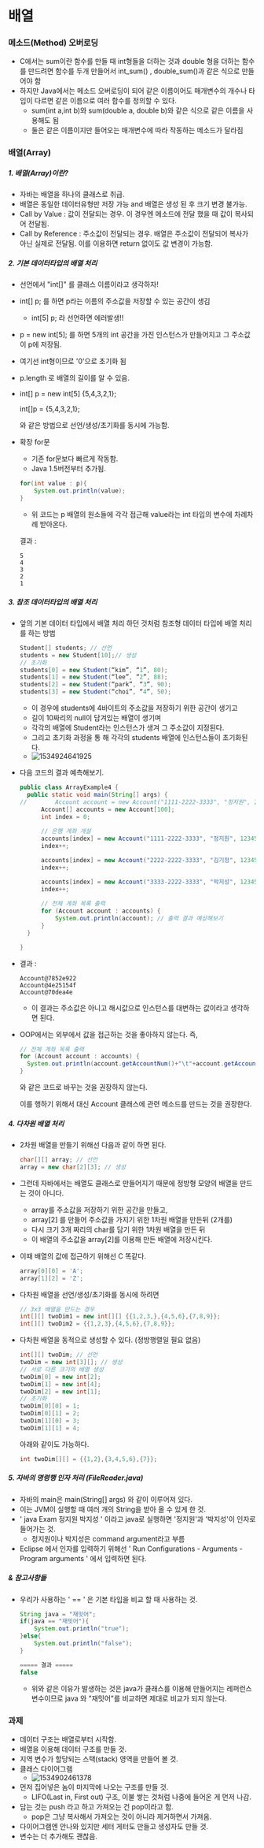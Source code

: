 # 배열

### 메소드(Method) 오버로딩

- C에서는 sum이란 함수를 만들 때 int형들을 더하는 것과 double 형을 더하는 함수를 만드려면 함수를 두개 만들어서 int_sum() , double_sum()과 같은 식으로 만들어야 함
- 하지만 Java에서는 메소드 오버로딩이 되어 같은 이름이어도 매개변수의 개수나 타입이 다르면 같은 이름으로 여러 함수를 정의할 수 있다.
  - sum(int a,int b)와 sum(double a, double b)와 같은 식으로 같은 이름을 사용해도 됨
  - 둘은 같은 이름이지만 들어오는 매개변수에 따라 작동하는 메소드가 달라짐



### 배열(Array)

##### 1. 배열(Array)이란?

- 자바는 배열을 하나의 클래스로 취급.
- 배열은 동일한 데이터유형만 저장 가능 and 배열은 생성 된 후 크기 변경 불가능.
- Call by Value : 값이 전달되는 경우. 이 경우엔 메소드에 전달 했을 때 값이 복사되어 전달됨.
- Call by Reference : 주소값이 전달되는 경우. 배열은 주소값이 전달되어 복사가 아닌 실제로 전달됨. 이를 이용하면 return 없이도 값 변경이 가능함.

##### 2. 기본 데이터타입의 배열 처리

- 선언에서 "int[]" 를 클래스 이름이라고 생각하자!

- int[] p; 를 하면 p라는 이름의 주소값을 저장할 수 있는 공간이 생김

  - int[5] p; 라 선언하면 에러발생!!

- p = new int[5]; 를 하면 5개의 int 공간을 가진 인스턴스가 만들어지고 그 주소값이 p에 저장됨. 

- 여기선 int형이므로 '0'으로 초기화 됨

- p.length 로 배열의 길이를 알 수 있음.

- int[] p = new int[5] {5,4,3,2,1}; 

  int[]p = {5,4,3,2,1};

  와 같은 방법으로 선언/생성/초기화를 동시에 가능함.

- 확장 for문

  - 기존 for문보다 빠르게 작동함.
  - Java 1.5버전부터 추가됨.

  ```Java
  for(int value : p){
      System.out.println(value);
  }
  ```

  - 위 코드는 p 배열의 원소들에 각각 접근해 value라는 int 타입의 변수에 차례차례 받아온다.

  결과 :

  ```
  5
  4
  3
  2
  1
  ```



##### 3. 참조 데이터타입의 배열 처리

- 앞의 기본 데이터 타입에서 배열 처리 하던 것처럼 참조형 데이터 타입에 배열 처리를 하는 방법

  ```Java
  Student[] students; // 선언
  students = new Student[10];// 생성
  // 초기화
  students[0] = new Student(“kim”, “1”, 80);
  students[1] = new Student(“lee”, “2”, 88);
  students[2] = new Student(“park”, “3”, 90);
  students[3] = new Student(“choi”, “4”, 50);
  ```

  - 이 경우에 students에 4바이트의 주소값을 저장하기 위한 공간이 생기고
  - 길이 10짜리의 null이 담겨있는 배열이 생기며
  - 각각의 배열에 Student라는 인스턴스가 생겨 그 주소값이 지정된다.
  - 그리고 초기화 과정을 통 해 각각의 students 배열에 인스턴스들이 초기화된다.
  - ![1534924641925](C:\Users\KOSTA\AppData\Local\Temp\1534924641925.png)

- 다음 코드의 결과 예측해보기.

  ```Java
  public class ArrayExample4 {
  	public static void main(String[] args) {
  //		Account account = new Account("1111-2222-3333", "정지원", 123456, 100000);
  		Account[] accounts = new Account[100];
  		int index = 0;
  		
  		// 은행 계좌 개설
  		accounts[index] = new Account("1111-2222-3333", "정지원", 123456, 100000);
  		index++;
  
  		accounts[index] = new Account("2222-2222-3333", "김기정", 123456, 200000);
  		index++;
  
  		accounts[index] = new Account("3333-2222-3333", "박지성", 123456, 200000);
  		index++;
  		
  		// 전체 계좌 목록 출력
  		for (Account account : accounts) {
  			System.out.println(account); // 출력 결과 예상해보기
  		}
  	}
  
  }
  ```

- 결과 :

  ```
  Account@7852e922
  Account@4e25154f
  Account@70dea4e
  ```

  - 이 결과는 주소값은 아니고 해시값으로 인스턴스를 대변하는 값이라고 생각하면 된다.

- OOP에서는 외부에서 값을 접근하는 것을 좋아하지 않는다. 즉,

  ```JAVA
  // 전체 계좌 목록 출력
  for (Account account : accounts) {
  	System.out.println(account.getAccountNum()+"\t"+account.getAccountOwner());
  }
  ```

  와 같은 코드로 바꾸는 것을 권장하지 않는다.

  이를 행하기 위해서 대신 Account 클래스에 관련 메소드를 만드는 것을 권장한다.



##### 4. 다차원 배열 처리

- 2차원 배열을 만들기 위해선 다음과 같이 하면 된다.

  ```Java
  char[][] array; // 선언
  array = new char[2][3]; // 생성
  ```

- 그런데 자바에서는 배열도 클래스로 만들어지기 때문에 정방형 모양의 배열을 만드는 것이 아니다.

  - array를 주소값을 저장하기 위한 공간을 만들고,
  - array[2] 를 만들어 주소값을 가지기 위한 1차원 배열을 만든뒤 (2개를)
  - 다시 크기 3개 짜리의 char를 담기 위한 1차원 배열을 만든 뒤
  - 이 배열의 주소값을 array[2]를 이용해 만든 배열에 저장시킨다.

- 이때 배열의 값에 접근하기 위해선 C 똑같다.

  ```Java
  array[0][0] = 'A';
  array[1][2] = 'Z';
  ```

- 다차원 배열을 선언/생성/초기화를 동시에 하려면

  ```Java
  // 3x3 배열을 만드는 경우
  int[][] twoDim1 = new int[][] {{1,2,3,},{4,5,6},{7,8,9}};
  int[][] twoDim2 = {{1,2,3},{4,5,6},{7,8,9}};
  ```

- 다차원 배열을 동적으로 생성할 수 있다. (정방행렬일 필요 없음)

  ```java
  int[][] twoDim; // 선언
  twoDim = new int[3][]; // 생성
  // 서로 다른 크기의 배열 생성
  twoDim[0] = new int[2]; 
  twoDim[1] = new int[4];
  twoDim[2] = new int[1];
  // 초기화
  twoDim[0][0] = 1;
  twoDim[0][1] = 2;
  twoDim[1][0] = 3;
  twoDim[1][1] = 4;
  ```

  아래와 같이도 가능하다.

  ```java
  int twoDim[][] = {{1,2},{3,4,5,6},{7}};
  ```



##### 5. 자바의 명령행 인자 처리 (FileReader.java)

- 자바의 main은 main(String[] args) 와 같이 이루어져 있다.
- 이는 JVM이 실행할 때 여러 개의 String을 받아 올 수 있게 한 것.
- ' java Exam 정지원 박지성 ' 이라고 java로 실행하면 '정지원'과 '박지성'이 인자로 들어가는 것.
  - 정지원이나 박지성은 command argument라고 부름
- Eclipse 에서 인자를 입력하기 위해선 ' Run Configurations - Arguments - Program arguments ' 에서 입력하면 된다.



##### & 참고사항들

- 우리가 사용하는 ' == ' 은 기본 타입을 비교 할 때 사용하는 것.

  ```Java
  String java = "재밋어";
  if(java == "재밋어"){
      System.out.println("true");
  }else{
      System.out.println("false");
  }
  
  ===== 결과 =====
  false
  ```

  - 위와 같은 이유가 발생하는 것은 java가 클래스를 이용해 만들어지는 레퍼런스 변수이므로 java 와 "재밋어"를 비교하면 제대로 비교가 되지 않는다.





### 과제

- 데이터 구조는 배열로부터 시작함.
- 배열을 이용해 데이터 구조를 만들 것.
- 지역 변수가 할당되는 스택(stack) 영역을 만들어 볼 것.
- 클래스 다이어그램
  - ![1534902461378](C:\Users\KOSTA\AppData\Local\Temp\1534902461378.png)
- 먼저 집어넣은 놈이 마지막에 나오는 구조를 만들 것.
  - LIFO(Last in, First out) 구조, 이불 쌓는 것처럼 나중에 들어온 게 먼저 나감.
- 담는 것는 push 라고 하고 가져오는 건 pop이라고 함.
  - pop은 그냥 복사해서 가져오는 것이 아니라 제거하면서 가져옴.
- 다이어그램엔 안나와 있지만 세터 게터도 만들고 생성자도 만들 것.
- 변수는 더 추가해도 괜찮음.

